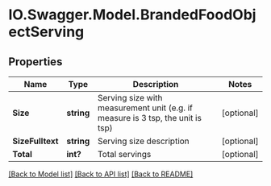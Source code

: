 # IO.Swagger.Model.BrandedFoodObjectServing
## Properties

Name | Type | Description | Notes
------------ | ------------- | ------------- | -------------
**Size** | **string** | Serving size with measurement unit (e.g. if measure is 3 tsp, the unit is tsp) | [optional] 
**SizeFulltext** | **string** | Serving size description | [optional] 
**Total** | **int?** | Total servings | [optional] 

[[Back to Model list]](../README.md#documentation-for-models) [[Back to API list]](../README.md#documentation-for-api-endpoints) [[Back to README]](../README.md)

